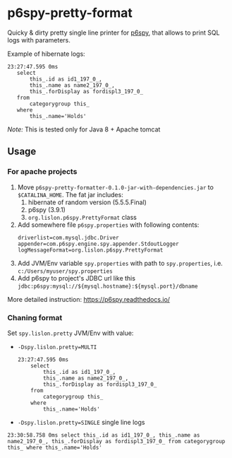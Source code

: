 # p6spy-pretty-format
Quicky & dirty pretty single line printer for [p6spy](https://p6spy.readthedocs.io/), that allows to print SQL logs with parameters.

Example of hibernate logs:

```
23:27:47.595 0ms 
   select
       this_.id as id1_197_0_,
       this_.name as name2_197_0_,
       this_.forDisplay as fordispl3_197_0_ 
   from
       categorygroup this_ 
   where
       this_.name='Holds'
   ```

*Note:* This is tested only for Java 8 + Apache tomcat

## Usage

### For apache projects

1. Move `p6spy-pretty-formatter-0.1.0-jar-with-dependencies.jar` to `$CATALINA_HOME`. The fat jar includes:
   1. hibernate of random version (5.5.5.Final)
   2. p6spy (3.9.1)
   3. `org.lislon.p6spy.PrettyFormat` class
2. Add somewhere file `p6spy.properties` with following contents:
    ```
    driverlist=com.mysql.jdbc.Driver
    appender=com.p6spy.engine.spy.appender.StdoutLogger
    logMessageFormat=org.lislon.p6spy.PrettyFormat
    ```
3. Add JVM/Env variable `spy.properties` with path to `spy.properties`, i.e. `c:/Users/myuser/spy.properties`
4. Add p6spy to project's JDBC url like this `jdbc:p6spy:mysql://${mysql.hostname}:${mysql.port}/dbname`

More detailed instruction: https://p6spy.readthedocs.io/


### Chaning format

Set `spy.lislon.pretty` JVM/Env with value:

- `-Dspy.lislon.pretty=MULTI`
   ```
   23:27:47.595 0ms 
       select
           this_.id as id1_197_0_,
           this_.name as name2_197_0_,
           this_.forDisplay as fordispl3_197_0_ 
       from
           categorygroup this_ 
       where
           this_.name='Holds'
   ```
- `-Dspy.lislon.pretty=SINGLE` single line logs
```
23:30:58.758 0ms select this_.id as id1_197_0_, this_.name as name2_197_0_, this_.forDisplay as fordispl3_197_0_ from categorygroup this_ where this_.name='Holds'
```